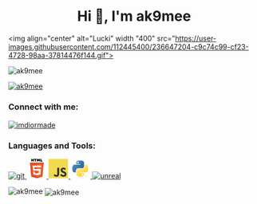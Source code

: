 <h1 align="center">Hi 👋, I'm ak9mee</h1>

<img align="center" alt="Lucki" width "400" src="https://user-images.githubusercontent.com/112445400/236647204-c9c74c99-cf23-4728-98aa-37814476f144.gif">

<p align="left"> <img src="https://komarev.com/ghpvc/?username=ak9mee&label=Profile%20views&color=0e75b6&style=flat" alt="ak9mee" /> </p>

<p align="left"> <a href="https://github.com/ryo-ma/github-profile-trophy"><img src="https://github-profile-trophy.vercel.app/?username=ak9mee" alt="ak9mee" /></a> </p>

<h3 align="left">Connect with me:</h3>
<p align="left">
<a href="https://instagram.com/imdiormade" target="blank"><img align="center" src="https://raw.githubusercontent.com/rahuldkjain/github-profile-readme-generator/master/src/images/icons/Social/instagram.svg" alt="imdiormade" height="30" width="40" /></a>
</p>

<h3 align="left">Languages and Tools:</h3>
<p align="left"> <a href="https://git-scm.com/" target="_blank" rel="noreferrer"> <img src="https://www.vectorlogo.zone/logos/git-scm/git-scm-icon.svg" alt="git" width="40" height="40"/> </a> <a href="https://www.w3.org/html/" target="_blank" rel="noreferrer"> <img src="https://raw.githubusercontent.com/devicons/devicon/master/icons/html5/html5-original-wordmark.svg" alt="html5" width="40" height="40"/> </a> <a href="https://developer.mozilla.org/en-US/docs/Web/JavaScript" target="_blank" rel="noreferrer"> <img src="https://raw.githubusercontent.com/devicons/devicon/master/icons/javascript/javascript-original.svg" alt="javascript" width="40" height="40"/> </a> <a href="https://www.python.org" target="_blank" rel="noreferrer"> <img src="https://raw.githubusercontent.com/devicons/devicon/master/icons/python/python-original.svg" alt="python" width="40" height="40"/> </a> <a href="https://unrealengine.com/" target="_blank" rel="noreferrer"> <img src="https://raw.githubusercontent.com/kenangundogan/fontisto/036b7eca71aab1bef8e6a0518f7329f13ed62f6b/icons/svg/brand/unreal-engine.svg" alt="unreal" width="40" height="40"/> </a> </p>

<p><img align="left" src="https://github-readme-stats.vercel.app/api/top-langs?username=ak9mee&show_icons=true&locale=en&layout=compact" alt="ak9mee" /></p>

<p>&nbsp;<img align="center" src="https://github-readme-stats.vercel.app/api?username=ak9mee&show_icons=true&locale=en" alt="ak9mee" /></p>
